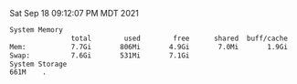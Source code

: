 Sat Sep 18 09:12:07 PM MDT 2021
```bash
System Memory
               total        used        free      shared  buff/cache   available
Mem:           7.7Gi       806Mi       4.9Gi       7.0Mi       1.9Gi       6.6Gi
Swap:          7.6Gi       531Mi       7.1Gi
System Storage
661M	.
```
```bash
